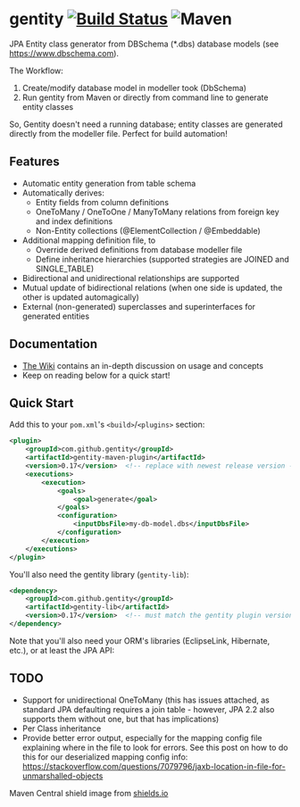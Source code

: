 # gentity [![Build Status](https://img.shields.io/travis/gentity/gentity.svg)](https://travis-ci.org/gentity/gentity) ![Maven](https://img.shields.io/maven-central/v/com.github.gentity/gentity-maven-plugin.svg)

JPA Entity class generator from DBSchema (*.dbs) database models (see https://www.dbschema.com). 

The Workflow:
1. Create/modify database model in modeller took (DbSchema)
2. Run gentity from Maven or directly from command line to generate entity classes

So, Gentity doesn't need a running database; entity classes are generated directly from the modeller file. Perfect for build automation!

## Features
* Automatic entity generation from table schema
* Automatically derives:
  - Entity fields from column definitions
  - OneToMany / OneToOne / ManyToMany relations from foreign key and index definitions
  - Non-Entity collections (@ElementCollection / @Embeddable)
* Additional mapping definition file, to
  - Override derived definitions from database modeller file
  - Define inheritance hierarchies (supported strategies are JOINED and SINGLE_TABLE)
* Bidirectional and unidirectional relationships are supported
* Mutual update of bidirectional relations (when one side is updated, the other is updated automagically)
* External (non-generated) superclasses and superinterfaces for generated entities

## Documentation

* [The Wiki](https://github.com/gentity/gentity/wiki) contains an in-depth discussion on usage and concepts
* Keep on reading below for a quick start!

## Quick Start

Add this to your `pom.xml`'s `<build>`/`<plugins>` section:

```xml
<plugin>
    <groupId>com.github.gentity</groupId>
    <artifactId>gentity-maven-plugin</artifactId>
    <version>0.17</version>  <!-- replace with newest release version -->
    <executions>
        <execution>
            <goals>
                <goal>generate</goal>
            </goals>
            <configuration>
                <inputDbsFile>my-db-model.dbs</inputDbsFile>
            </configuration>
        </execution>
    </executions>
</plugin>
```

You'll also need the gentity library (`gentity-lib`):

```xml
<dependency>
    <groupId>com.github.gentity</groupId>
    <artifactId>gentity-lib</artifactId>
    <version>0.17</version>  <!-- must match the gentity plugin version -->
</dependency>
```

Note that you'll also need your ORM's libraries (EclipseLink, Hibernate, etc.), or at least the JPA API:

## TODO

* Support for unidirectional OneToMany (this has issues attached, as standard
  JPA defaulting requires a join table - however, JPA 2.2 also supports them
  without one, but that has implications)
* Per Class inheritance
* Provide better error output, especially for the mapping config file explaining
  where in the file to look for errors. See this post on how to do this for
  our deserialized mapping config info:
  https://stackoverflow.com/questions/7079796/jaxb-location-in-file-for-unmarshalled-objects

Maven Central shield image from [shields.io](https://shields.io/)

